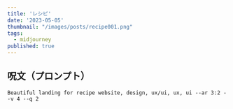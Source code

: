 ```yaml
---
title: 'レシピ'
date: '2023-05-05'
thumbnail: "/images/posts/recipe001.png"
tags:
  - midjourney
published: true
---
```


## 呪文（プロンプト）
```
Beautiful landing for recipe website, design, ux/ui, ux, ui --ar 3:2 --v 4 --q 2
```